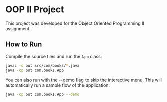 # OOP II Project

This project was developed for the Object Oriented Programming II assignment.  

## How to Run
Compile the source files and run the `App` class:

```bash
javac -d out src/com/books/*.java
java -cp out com.books.App
```
You can also run with the --demo flag to skip the interactive menu.
This will automatically run a sample flow of the application:

```bash
java -cp out com.books.App --demo
```
